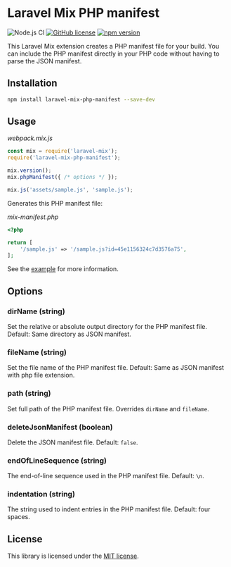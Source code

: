 # Laravel Mix PHP manifest


![Node.js CI](https://github.com/hbgl/laravel-mix-php-manifest/workflows/Node.js%20CI/badge.svg) [![GitHub license](https://img.shields.io/badge/license-MIT-blue.svg)](https://github.com/hbgl/laravel-mix-php-manifest/blob/main/LICENSE) [![npm version](https://img.shields.io/npm/v/laravel-mix-php-manifest.svg)](https://www.npmjs.com/package/laravel-mix-php-manifest)

This Laravel Mix extension creates a PHP manifest file for your build. You can include the PHP manifest directly in your PHP code without having to parse the JSON manifest.

## Installation

```bash
npm install laravel-mix-php-manifest --save-dev
```

## Usage

_webpack.mix.js_
```javascript
const mix = require('laravel-mix');
require('laravel-mix-php-manifest');

mix.version();
mix.phpManifest({ /* options */ });

mix.js('assets/sample.js', 'sample.js');
```

Generates this PHP manifest file:

_mix-manifest.php_
```php
<?php

return [
    '/sample.js' => '/sample.js?id=45e1156324c7d3576a75',
];

```

See the [example](https://github.com/hbgl/laravel-mix-php-manifest/tree/main/example) for more information.

## Options

### **dirName** (string)
Set the relative or absolute output directory for the PHP manifest file. Default: Same directory as JSON manifest.

### **fileName** (string)
Set the file name of the PHP manifest file. Default: Same as JSON manifest with php file extension.

### **path** (string)
Set full path of the PHP manifest file. Overrides `dirName` and `fileName`.

### **deleteJsonManifest** (boolean)
Delete the JSON manifest file. Default: `false`.

### **endOfLineSequence** (string)
The end-of-line sequence used in the PHP manifest file. Default: `\n`.

### **indentation** (string)
The string used to indent entries in the PHP manifest file. Default: four spaces.

## License
This library is licensed under the [MIT license](https://opensource.org/licenses/MIT).